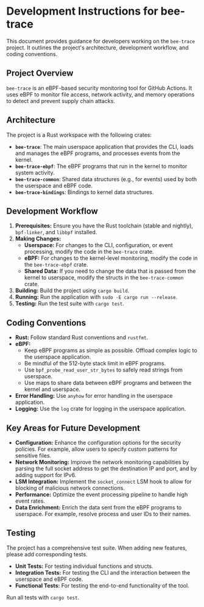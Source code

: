 # Development Instructions for bee-trace

This document provides guidance for developers working on the `bee-trace` project. It outlines the project's architecture, development workflow, and coding conventions.

## Project Overview

`bee-trace` is an eBPF-based security monitoring tool for GitHub Actions. It uses eBPF to monitor file access, network activity, and memory operations to detect and prevent supply chain attacks.

## Architecture

The project is a Rust workspace with the following crates:

-   **`bee-trace`**: The main userspace application that provides the CLI, loads and manages the eBPF programs, and processes events from the kernel.
-   **`bee-trace-ebpf`**: The eBPF programs that run in the kernel to monitor system activity.
-   **`bee-trace-common`**: Shared data structures (e.g., for events) used by both the userspace and eBPF code.
-   **`bee-trace-bindings`**: Bindings to kernel data structures.

## Development Workflow

1.  **Prerequisites:** Ensure you have the Rust toolchain (stable and nightly), `bpf-linker`, and `libbpf` installed.
2.  **Making Changes:**
    *   **Userspace:** For changes to the CLI, configuration, or event processing, modify the code in the `bee-trace` crate.
    *   **eBPF:** For changes to the kernel-level monitoring, modify the code in the `bee-trace-ebpf` crate.
    *   **Shared Data:** If you need to change the data that is passed from the kernel to userspace, modify the structs in the `bee-trace-common` crate.
3.  **Building:** Build the project using `cargo build`.
4.  **Running:** Run the application with `sudo -E cargo run --release`.
5.  **Testing:** Run the test suite with `cargo test`.

## Coding Conventions

*   **Rust:** Follow standard Rust conventions and `rustfmt`.
*   **eBPF:**
    *   Keep eBPF programs as simple as possible. Offload complex logic to the userspace application.
    *   Be mindful of the 512-byte stack limit in eBPF programs.
    *   Use `bpf_probe_read_user_str_bytes` to safely read strings from userspace.
    *   Use maps to share data between eBPF programs and between the kernel and userspace.
*   **Error Handling:** Use `anyhow` for error handling in the userspace application.
*   **Logging:** Use the `log` crate for logging in the userspace application.

## Key Areas for Future Development

*   **Configuration:** Enhance the configuration options for the security policies. For example, allow users to specify custom patterns for sensitive files.
*   **Network Monitoring:** Improve the network monitoring capabilities by parsing the full socket address to get the destination IP and port, and by adding support for IPv6.
*   **LSM Integration:** Implement the `socket_connect` LSM hook to allow for blocking of malicious network connections.
*   **Performance:** Optimize the event processing pipeline to handle high event rates.
*   **Data Enrichment:** Enrich the data sent from the eBPF programs to userspace. For example, resolve process and user IDs to their names.

## Testing

The project has a comprehensive test suite. When adding new features, please add corresponding tests.

*   **Unit Tests:** For testing individual functions and structs.
*   **Integration Tests:** For testing the CLI and the interaction between the userspace and eBPF code.
*   **Functional Tests:** For testing the end-to-end functionality of the tool.

Run all tests with `cargo test`.